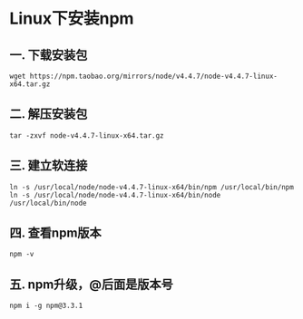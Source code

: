 # Linux下安装npm

## 一. 下载安装包
```shell
wget https://npm.taobao.org/mirrors/node/v4.4.7/node-v4.4.7-linux-x64.tar.gz
```

## 二. 解压安装包
```shell
tar -zxvf node-v4.4.7-linux-x64.tar.gz
```

## 三. 建立软连接
```shell
ln -s /usr/local/node/node-v4.4.7-linux-x64/bin/npm /usr/local/bin/npm
ln -s /usr/local/node/node-v4.4.7-linux-x64/bin/node /usr/local/bin/node
```

## 四. 查看npm版本
```shell
npm -v
```

## 五. npm升级，@后面是版本号
```shell
npm i -g npm@3.3.1
```




<comment/>